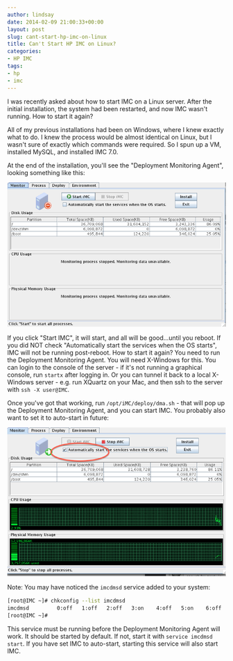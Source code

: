 ```yaml
---
author: lindsay
date: 2014-02-09 21:00:33+00:00
layout: post
slug: cant-start-hp-imc-on-linux
title: Can't Start HP IMC on Linux?
categories:
- HP IMC
tags:
- hp
- imc
---
```


I was recently asked about how to start IMC on a Linux server. After the initial installation, the system had been restarted, and now IMC wasn't running. How to start it again?

All of my previous installations had been on Windows, where I knew exactly what to do. I knew the process would be almost identical on Linux, but I wasn't sure of exactly which commands were required. So I spun up a VM, installed MySQL, and installed IMC 7.0.

At the end of the installation, you'll see the "Deployment Monitoring Agent", looking something like this:

[![Deployment Monitoring Agent IMC Stopped](/assets/2014/02/Deployment-Monitoring-Agent-IMC-Stopped.png)](/assets/2014/02/Deployment-Monitoring-Agent-IMC-Stopped.png)

If you click "Start IMC", it will start, and all will be good...until you reboot. If you did NOT check "Automatically start the services when the OS starts", IMC will not be running post-reboot. How to start it again? You need to run the Deployment Monitoring Agent. You will need X-Windows for this. You can login to the console of the server - if it's not running a graphical console, run `startx` after logging in. Or you can tunnel it back to a local X-Windows server - e.g. run XQuartz on your Mac, and then ssh to the server with `ssh -X user@IMC`.

Once you've got that working, run `/opt/iMC/deploy/dma.sh` - that will pop up the Deployment Monitoring Agent, and you can start IMC. You probably also want to set it to auto-start in future:

[![IMC Deployment Monitoring Agent Started](/assets/2014/02/IMC-Deployment-Monitoring-Agent-Started.png)](/assets/2014/02/IMC-Deployment-Monitoring-Agent-Started.png)

Note: You may have noticed the `imcdmsd` service added to your system:

```bash
[root@IMC ~]# chkconfig --list imcdmsd
imcdmsd         0:off   1:off   2:off   3:on    4:off   5:on    6:off
[root@IMC ~]#
```

This service must be running before the Deployment Monitoring Agent will work. It should be started by default. If not, start it with `service imcdmsd start`. If you have set IMC to auto-start, starting this service will also start IMC.

